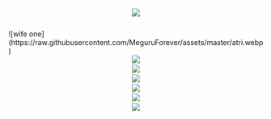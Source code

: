 <h1 align="center"> <a> <img src="https://readme-typing-svg.herokuapp.com/?lines=print(“Hello,MeGuRu”);Ciallo!!!!&center=true&size=32"> </a> </h1>
![wife one](https://raw.githubusercontent.com/MeguruForever/assets/master/atri.webp)
<div align="center"> <img src="https://metrics.lecoq.io/MeguruForever?template=classic&config.timezone=Asia%2FShanghai"> </div>
<div align="center"> <img height="137px" src="https://github-readme-stats.vercel.app/api?username=MeguruForever&hide_title=true&hide_border=true&show_icons=trueline_height=21&text_color=000&icon_color=000&bg_color=0,ea6161,ffc64d,fffc4d,52fa5a&theme=graywhite" /> </div>
<div align="center"> <img src="https://github-readme-stats.vercel.app/api/top-langs/?username=MeguruForever&hide_title=true&hide_border=true&layout=compact&langs_count=6&text_color=000&icon_color=fff&bg_color=0,52fa5a,4dfcff,c64dff&theme=graywhite" /> </div>
<div align="center"> <img src="https://github-profile-trophy.vercel.app/?username=MeguruForever" /> </div>
<div align="center"> <img src="https://activity-graph.herokuapp.com/graph?username=MeguruForever&theme=xcode" /> </div>
<div align="center"> <img src="https://github-readme-streak-stats.herokuapp.com/?user=MeguruForever" /> </div>
<!--
